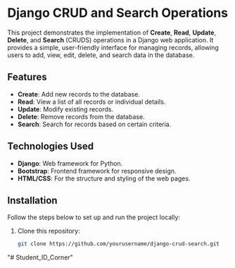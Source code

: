 # Django CRUD and Search Operations

This project demonstrates the implementation of **Create**, **Read**, **Update**, **Delete**, and **Search** (CRUDS) operations in a Django web application. It provides a simple, user-friendly interface for managing records, allowing users to add, view, edit, delete, and search data in the database.

## Features

- **Create**: Add new records to the database.
- **Read**: View a list of all records or individual details.
- **Update**: Modify existing records.
- **Delete**: Remove records from the database.
- **Search**: Search for records based on certain criteria.

## Technologies Used

- **Django**: Web framework for Python.
- **Bootstrap**: Frontend framework for responsive design.
- **HTML/CSS**: For the structure and styling of the web pages.

## Installation

Follow the steps below to set up and run the project locally:

1. Clone this repository:
   ```bash
   git clone https://github.com/yourusername/django-crud-search.git
   

"# Student_ID_Corner" 
